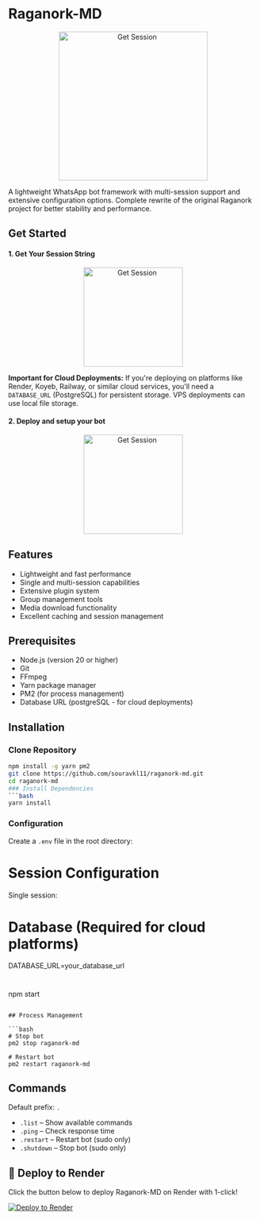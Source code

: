 # Raganork-MD

<p align="center">
  <a href="https://raganork.site">
    <img src="https://i.ibb.co/QL4BQQ6/Untitled-1.png" alt="Get Session" width="300"/>
  </a>
</p>

A lightweight WhatsApp bot framework with multi-session support and extensive configuration options. Complete rewrite of the original Raganork project for better stability and performance.

## Get Started

#### 1. Get Your Session String 

<p align="center">
  <a href="https://raganork.site">
    <img src="https://i.ibb.co/fVWcycPc/get-session.png" alt="Get Session" width="200"/>
  </a>
</p>

**Important for Cloud Deployments:** If you're deploying on platforms like Render, Koyeb, Railway, or similar cloud services, you'll need a `DATABASE_URL` (PostgreSQL) for persistent storage. VPS deployments can use local file storage.

#### 2. Deploy and setup your bot 

<p align="center">
  <a href="https://raganork.site">
    <img src="https://i.ibb.co/fVsfPsjk/deploy-bot.png" alt="Get Session" width="200"/>
  </a>
</p>

## Features

* Lightweight and fast performance
* Single and multi-session capabilities
* Extensive plugin system
* Group management tools
* Media download functionality
* Excellent caching and session management

## Prerequisites

* Node.js (version 20 or higher)
* Git
* FFmpeg
* Yarn package manager
* PM2 (for process management)
* Database URL (postgreSQL - for cloud deployments)

## Installation

### Clone Repository

```bash
npm install -g yarn pm2
git clone https://github.com/souravkl11/raganork-md.git
cd raganork-md
### Install Dependencies
```bash
yarn install
```
### Configuration
Create a `.env` file in the root directory:
# Session Configuration

Single session:


# Database (Required for cloud platforms)
DATABASE_URL=your_database_url

#
npm start
```

## Process Management

```bash
# Stop bot
pm2 stop raganork-md

# Restart bot
pm2 restart raganork-md
```

## Commands

Default prefix: `.`

* `.list` – Show available commands
* `.ping` – Check response time
* `.restart` – Restart bot (sudo only)
* `.shutdown` – Stop bot (sudo only)
## 🚀 Deploy to Render

Click the button below to deploy Raganork-MD on Render with 1-click!

[![Deploy to Render](https://render.com/images/deploy-to-render-button.svg)](https://render.com/deploy?repo=https://github.com/satrangichutiya/raganork-md)
## 

